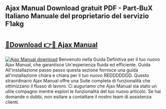 ## Ajax Manual Download gratuit PDF - Part-BuX Italiano Manuale del proprietario del servizio F1akg

# <h2><a href="http://df9zuml.blite.top/?on=Ajax+Manual">🔗Download 👉🔴 Ajax Manual</a></h2>

[![Ajax Manual download](https://i.imgur.com/lujVjoI.png)](http://df9zuml.blite.top/?on=Ajax+Manual)
Benvenuto nella Guida Definitiva per il tuo nuovo Ajax Manual, che garantisce Un'esperienza fluida ed efficiente. Guida All'installazione passo passo questa sezione fornisce una guida all'installazione chiara e chiara per il tuo nuovo REDDDDDDD. Questo straordinario Ajax Manual offre una Suite completa di funzionalità che ottimizzano il flusso di lavoro. Ci auguriamo che Ajax Manual sia stato un utile compagno mentre esplori le funzionalità del tuo nuovo articolo. Se hai domande o dubbi, non esitare a contattare il nostro team di assistenza clienti.
